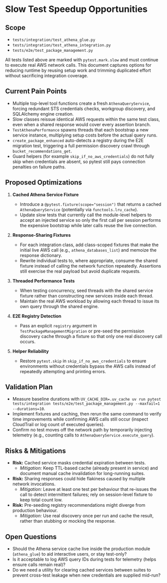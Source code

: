 <!-- markdownlint-disable MD013 -->
# Slow Test Speedup Opportunities

## Scope

- `tests/integration/test_athena_glue.py`
- `tests/integration/test_athena_integration.py`
- `tests/e2e/test_package_management.py`

All tests listed above are marked with `pytest.mark.slow` and must continue to execute real AWS network calls. This document captures options for reducing runtime by reusing setup work and trimming duplicated effort without sacrificing integration coverage.

## Current Pain Points

- Multiple top-level tool functions create a fresh `AthenaQueryService`, forcing redundant STS credentials checks, workgroup discovery, and SQLAlchemy engine creation.
- Slow classes reissue identical AWS requests within the same test class, even when a shared response would cover every assertion branch.
- `TestAthenaPerformance` spawns threads that each bootstrap a new service instance, multiplying setup costs before the actual query runs.
- `create_package_enhanced` auto-detects a registry during the E2E migration test, triggering a full permission discovery crawl through `bucket_recommendations_get`.
- Guard helpers (for example `skip_if_no_aws_credentials`) do not fully skip when credentials are absent, so pytest still pays connection penalties on failure paths.

## Proposed Optimizations

1. **Cached Athena Service Fixture**
   - Introduce a `@pytest.fixture(scope="session")` that returns a cached `AthenaQueryService` (potentially via `functools.lru_cache`).
   - Update slow tests that currently call the module-level helpers to accept an injected service so only the first call per session performs the expensive bootstrap while later calls reuse the live connection.

2. **Response-Sharing Fixtures**
   - For each integration class, add class-scoped fixtures that make the initial live AWS call (e.g., `athena_databases_list`) and memoize the response dictionary.
   - Rewrite individual tests to, where appropriate, consume the shared fixture instead of calling the network function repeatedly. Assertions still exercise the real payload but avoid duplicate requests.

3. **Threaded Performance Tests**
   - When testing concurrency, seed threads with the shared service fixture rather than constructing new services inside each thread.
   - Maintain the real AWS workload by allowing each thread to issue its own query through the shared engine.

4. **E2E Registry Detection**
   - Pass an explicit `registry` argument in `TestPackageManagementMigration` or pre-seed the permission discovery cache through a fixture so that only one real discovery call occurs.

5. **Helper Reliability**
   - Restore `pytest.skip` in `skip_if_no_aws_credentials` to ensure environments without credentials bypass the AWS calls instead of repeatedly attempting and printing errors.

## Validation Plan

- Measure baseline durations with `UV_CACHE_DIR=.uv_cache uv run pytest tests/integration tests/e2e/test_package_management.py --maxfail=1 --durations=10`.
- Implement fixtures and caching, then rerun the same command to verify time improvements while confirming AWS calls still occur (inspect CloudTrail or log count of executed queries).
- Confirm no test moves off the network path by temporarily injecting telemetry (e.g., counting calls to `AthenaQueryService.execute_query`).

## Risks & Mitigations

- **Risk:** Cached service masks credential expiration between tests.
  - *Mitigation:* Keep TTL-based cache (already present in service) and document manual cache invalidation for long-running suites.
- **Risk:** Sharing responses could hide flakiness caused by multiple network invocations.
  - *Mitigation:* Leave at least one test per behaviour that re-issues the call to detect intermittent failures; rely on session-level fixture to keep total count low.
- **Risk:** Pre-seeding registry recommendations might diverge from production behaviour.
  - *Mitigation:* Use real discovery once per run and cache the result, rather than stubbing or mocking the response.

## Open Questions

- Should the Athena service cache live inside the production module (`athena_glue`) to aid interactive users, or stay test-only?
- Is it acceptable to log AWS query IDs during tests for telemetry (helps ensure calls remain real)?
- Do we need a utility for clearing cached services between suites to prevent cross-test leakage when new credentials are supplied mid-run?
